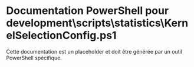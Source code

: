 # Documentation PowerShell pour development\scripts\statistics\KernelSelectionConfig.ps1

Cette documentation est un placeholder et doit être générée par un outil PowerShell spécifique.
